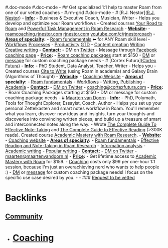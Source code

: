 #.doc-mode
#.doc-mode
    - ## Get specialized 1:1 help to master Roam from one of our vetted coaches
    - #.rm-grid #.doc-mode
        - # [R.J. Nestor]([R.J. Nestor](<R.J. Nestor.md>))
            - **[Info](<Info.md>):**
                - Business & Executive Coach, Musician, Writer
                - Helps you develop and optimize your Roam workflows
                - Created courses [Your Road to Roam](https://courses.rjnestor.com/p/your-road-to-roam) and [Powerful Task Management in Roam Research](https://courses.rjnestor.com/p/powerful-task-management-in-roam-research)
            - **[Website](<Website.md>):** 
                - [roamcoaching.rjnestor.com](https://roamcoaching.rjnestor.com) [rjnestor.com](https://rjnestor.com) [youtube.com/c/rjnestorcoach](https://youtube.com/c/rjnestorcoach)
            - **[Areas of specialty](<Areas of specialty.md>):**
                - [Roam fundamentals](<Roam fundamentals.md>) ⬅ for ANY Roam skill level
                - [Workflows](<Workflows.md>) [Processes](<Processes.md>)
                - [Productivity](<Productivity.md>) [GTD](<GTD.md>)
                - [Content creation](<Content creation.md>) [Writing](<Writing.md>) [Creative writing](<Creative writing.md>)
            - **[Contact](<Contact.md>):**
                - DM on [Twitter](https://twitter.com/rjnestor)
                - Message through [Facebook coaching page](https://m.me/rjnestorcoach)
            - **[Price](<Price.md>):**
                - [Roam coaching packages](https://roamcoaching.rjnestor.com) start at $150
                - [DM](https://twitter.com/rjnestor) or [message](https://m.me/rjnestorcoach) for custom coaching package needs
        - # [Cortex Futura]([Cortex Futura](<Cortex Futura.md>)) 
            - **[Info](<Info.md>):**
                - PhD Student, Data Analyst, Teacher, Writer
                - Helps you
                - Created courses [Cite to Write](https://t.co/Z95EFrEenY?amp=1) (using Roam in academia) and Galaxy Brain (Algorithms of Thought)
            - **[Website](<Website.md>):**
                - [Coaching Website](https://learn.cortexfutura.com/p/roam-research-coaching?utm_source=roamresearch&utm_medium=graph&utm_campaign=helpgraph)
            - **[Areas of specialty](<Areas of specialty.md>):**
                - [Roam fundamentals](<Roam fundamentals.md>)
                - [Workflows](<Workflows.md>)
                - [Writing](<Writing.md>), [Publishing](<Publishing.md>)
                - [Academia](<Academia.md>)
            - **[Contact](<Contact.md>):**
                - [DM on Twitter](https://twitter.com/cortexfutura)
                - coaching@cortexfutura.com
            - **[Price](<Price.md>):**
                - Roam Coaching Packages starting at $150
                - DM or message for custom coaching package needs
        - # [Maarten van Doorn](<Maarten van Doorn.md>)
            - **[Info](<Info.md>):**
                - PhD, Polymath, Tools for Thought Explorer, Essayist, Coach, Author
                - Helps you set up your personal Zettelkasten and smart notes workflow in Roam. You'll remember what you learn, discover new ideas and insights, turn your thoughts and discoveries into convincing written pieces, and build up a treasure of smart and interconnected notes along the way.
                - Wrote [The Complete Guide To Effective Note-Taking](https://roambrain.com/the-complete-guide-to-effective-note-taking/) and [The Complete Guide to Effective Reading](https://maartenvandoorn.medium.com/the-complete-guide-to-effective-reading-fc1835937757) (>300K reads). Created course [Academic Mastery with Roam Research](https://www.academicmasterywithroam.com/). 
            - **[Website](<Website.md>):**
                - [Coaching website](https://maartenvandoorn.com/roam-research-coaching/)
            - **[Areas of specialty](<Areas of specialty.md>):**
                - [Roam fundamentals](<Roam fundamentals.md>)
                - [Effective Reading and Note-Taking in Roam Research](<Effective Reading and Note-Taking in Roam Research.md>)
                - [Information analysis](<Information analysis.md>)
                - [Academic writing](<Academic writing.md>)
                - [Popular writing](<Popular writing.md>)
            - **[Contact](<Contact.md>):**
                - [DM on Twitter](https://twitter.com/maartenvdoorn)
                - maarten@maartenvandoorn.nl
            - **[Price](<Price.md>):**
                - Get lifetime access to [Academic Mastery with Roam](https://www.academicmasterywithroam.com/) for $159.
                - [Coaching](https://maartenvandoorn.com/roam-research-coaching/) costs only $99 per one-hour 1:1 session, because I'm just an overachieving nerd who wants to help people :)
                - [DM](https://twitter.com/maartenvdoorn) or [message](mailto:maarten@maartenvandoorn.nl) for custom coaching package needs! I focus on the specific use case desired by you.
    - 
    - ### [Request to be vetted](https://roamresearch.typeform.com/to/g5W8uCqz)

# Backlinks
## [Community](<Community.md>)
- # [Coaching]([Coaching](<Coaching.md>))

